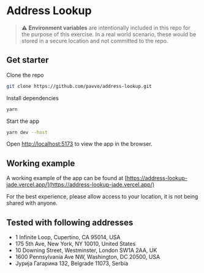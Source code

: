 # Address Lookup

> :warning: **Environment variables** are intentionally included in this repo for the purpose of this exercise. In a real world scenario, these would be stored in a secure location and not committed to the repo.

## Get starter

Clone the repo

```bash
git clone https://github.com/pavvo/address-lookup.git
```

Install dependencies

```bash
yarn
```

Start the app

```bash
yarn dev --host
```

Open [http://localhost:5173](http://localhost:5173) to view the app in the browser.

## Working example

A working example of the app can be found at [https://address-lookup-jade.vercel.app/](https://address-lookup-jade.vercel.app/)

For the best experience, please allow access to your location, it is not being shared with anyone.

## Tested with following addresses

- 1 Infinite Loop, Cupertino, CA 95014, USA
- 175 5th Ave, New York, NY 10010, United States
- 10 Downing Street, Westminster, London SW1A 2AA, UK
- 1600 Pennsylvania Ave NW, Washington, DC 20500, USA
- Јурија Гагарина 132, Belgrade 11073, Serbia
